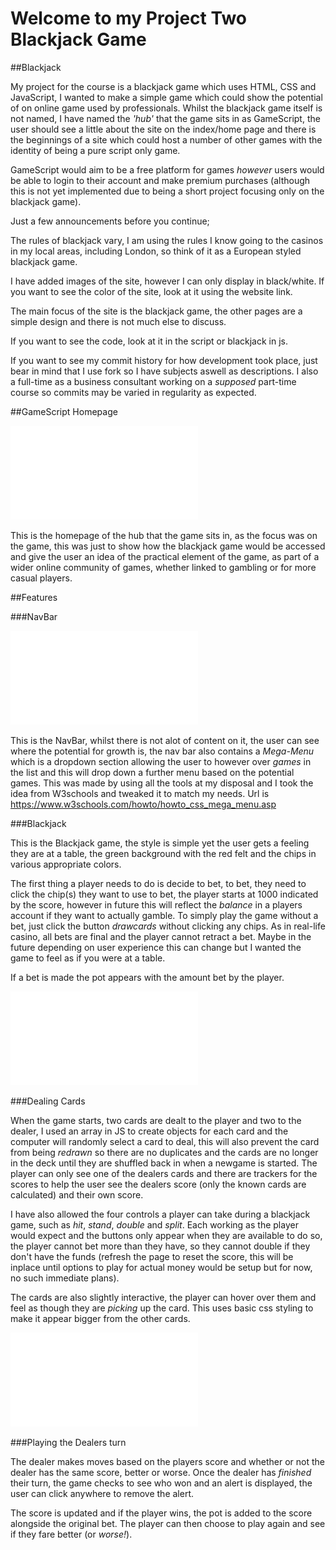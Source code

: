 # Welcome to my Project Two Blackjack Game

##Blackjack

My project for the course is a blackjack game which uses HTML, CSS and JavaScript, I wanted to make a simple game which could show the potential of on online game used by professionals. Whilst the blackjack game itself is not named, I have named the *'hub'* that the game sits in as GameScript, the user should see a little about the site on the index/home page and there is the beginnings of a site which could host a number of other games with the identity of being a pure script only game.

GameScript would aim to be a free platform for games *however* users would be able to login to their account and make premium purchases (although this is not yet implemented due to being a short project focusing only on the blackjack game).

Just a few announcements before you continue;

The rules of blackjack vary, I am using the rules I know going to the casinos in my local areas, including London, so think of it as a European styled blackjack game.

I have added images of the site, however I can only display in black/white. If you want to see the color of the site, look at it using the website link.

The main focus of the site is the blackjack game, the other pages are a simple design and there is not much else to discuss.

If you want to see the code, look at it in the script or blackjack in js.

If you want to see my commit history for how development took place, just bear in mind that I use fork so I have subjects aswell as descriptions. I also a full-time as a business consultant working on a *supposed* part-time course so commits may be varied in regularity as expected.

##GameScript Homepage

![Homepage.](assets/images/homepage.pdf)

This is the homepage of the hub that the game sits in, as the focus was on the game, this was just to show how the blackjack game would be accessed and give the user an idea of the practical element of the game, as part of a wider online community of games, whether linked to gambling or for more casual players.

##Features

###NavBar

![NavBar](assets/images/navbarhtml.pdf)

This is the NavBar, whilst there is not alot of content on it, the user can see where the potential for growth is, the nav bar also contains a *Mega-Menu* which is a dropdown section allowing the user to however over *games* in the list and this will drop down a further menu based on the potential games. This was made by using all the tools at my disposal and I took the idea from W3schools and tweaked it to match my needs. Url is https://www.w3schools.com/howto/howto_css_mega_menu.asp

###Blackjack

This is the Blackjack game, the style is simple yet the user gets a feeling they are at a table, the green background with the red felt and the chips in various appropriate colors.

The first thing a player needs to do is decide to bet, to bet, they need to click the chip(s) they want to use to bet, the player starts at 1000 indicated by the score, however in future this will reflect the *balance* in a players account if they want to actually gamble. To simply play the game without a bet, just click the button *drawcards* without clicking any chips. As in real-life casino, all bets are final and the player cannot retract a bet. Maybe in the future depending on user experience this can change but I wanted the game to feel as if you were at a table.

If a bet is made the pot appears with the amount bet by the player.

![Blackjack](assets/images/blackjackpage.pdf)

###Dealing Cards

When the game starts, two cards are dealt to the player and two to the dealer, I used an array in JS to create objects for each card and the computer will randomly select a card to deal, this will also prevent the card from being *redrawn* so there are no duplicates and the cards are no longer in the deck until they are shuffled back in when a newgame is started. The player can only see one of the dealers cards and there are trackers for the scores to help the user see the dealers score (only the known cards are calculated) and their own score.

I have also allowed the four controls a player can take during a blackjack game, such as *hit*, *stand*, *double* and *split*. Each working as the player would expect and the buttons only appear when they are available to do so, the player cannot bet more than they have, so they cannot double if they don't have the funds (refresh the page to reset the score, this will be inplace until options to play for actual money would be setup but for now, no such immediate plans).

The cards are also slightly interactive, the player can hover over them and feel as though they are *picking* up the card. This uses basic css styling to make it appear bigger from the other cards.

![Player Controls](assets/images/allgames.pdf)

###Playing the Dealers turn

The dealer makes moves based on the players score and whether or not the dealer has the same score, better or worse. Once the dealer has *finished* their turn, the game checks to see who won and an alert is displayed, the user can click anywhere to remove the alert.

The score is updated and if the player wins, the pot is added to the score alongside the original bet. The player can then choose to play again and see if they fare better (or *worse!*).

